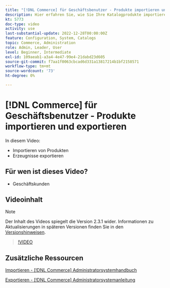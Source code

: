 ```yaml
---
title: "[!DNL Commerce] für Geschäftsbenutzer - Produkte importieren und exportieren"
description: Hier erfahren Sie, wie Sie Ihre Katalogprodukte importieren und exportieren.
kt: 5773
doc-type: video
activity: use
last-substantial-update: 2022-12-28T00:00:00Z
feature: Configuration, System, Catalogs
topic: Commerce, Administration
role: Admin, Leader, User
level: Beginner, Intermediate
exl-id: 109aeab1-a3a4-4e47-99e4-21dabd23d605
source-git-commit: f7aa1f0063cbcad6d331a13817214b1bf2158571
workflow-type: tm+mt
source-wordcount: '73'
ht-degree: 0%

---
```


# [!DNL Commerce] für Geschäftsbenutzer - Produkte importieren und exportieren

In diesem Video:

- Importieren von Produkten
- Erzeugnisse exportieren

## Für wen ist dieses Video?

- Geschäftskunden

## Videoinhalt

>[!NOTE]
>
>Der Inhalt des Videos spiegelt die Version 2.3.1 wider. Informationen zu Aktualisierungen in späteren Versionen finden Sie in den [Versionshinweisen](https://experienceleague.adobe.com/docs/commerce-operations/release/notes/overview.html).

>[!VIDEO](https://video.tv.adobe.com/v/35958?quality=12&learn=on)

## Zusätzliche Ressourcen

[Importieren - [!DNL Commerce] Administratorsystemhandbuch](https://experienceleague.adobe.com/docs/commerce-admin/systems/data-transfer/data-import.html)

[Exportieren - [!DNL Commerce] Administratorsystemanleitung](https://experienceleague.adobe.com/docs/commerce-admin/systems/data-transfer/data-export.html)
